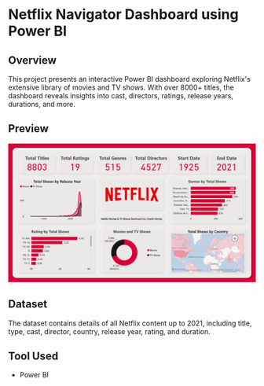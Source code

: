 # Netflix Navigator Dashboard using Power BI

## Overview

This project presents an interactive Power BI dashboard exploring Netflix's extensive library of movies and TV shows. With over 8000+ titles, the dashboard reveals insights into cast, directors, ratings, release years, durations, and more.

## Preview

![Dashboard Preview](Netflix%20Movies%20and%20TV%20Shows.png)

## Dataset

The dataset contains details of all Netflix content up to 2021, including title, type, cast, director, country, release year, rating, and duration.

## Tool Used

- Power BI

